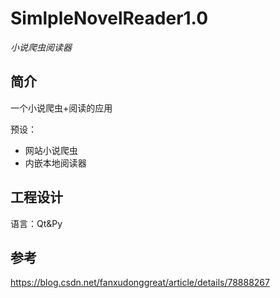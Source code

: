 # SimlpleNovelReader1.0
*小说爬虫阅读器*
## 简介

一个小说爬虫+阅读的应用

预设：
- 网站小说爬虫
- 内嵌本地阅读器

## 工程设计

语言：Qt&Py


## 参考
https://blog.csdn.net/fanxudonggreat/article/details/78888267
